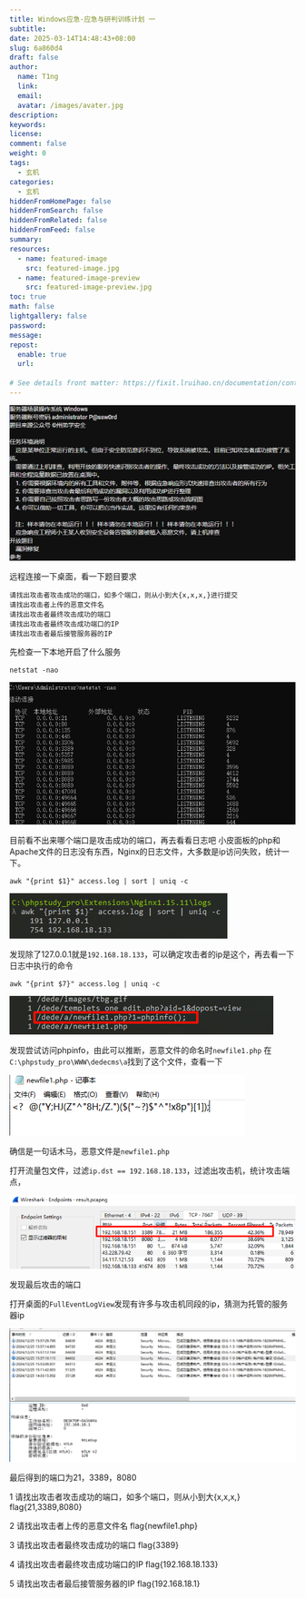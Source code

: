 ```yaml
---
title: Windows应急-应急与研判训练计划 一
subtitle:
date: 2025-03-14T14:48:43+08:00
slug: 6a860d4
draft: false
author:
  name: T1ng
  link:
  email:
  avatar: /images/avater.jpg
description:
keywords:
license:
comment: false
weight: 0
tags:
  - 玄机
categories:
  - 玄机
hiddenFromHomePage: false
hiddenFromSearch: false
hiddenFromRelated: false
hiddenFromFeed: false
summary:
resources:
  - name: featured-image
    src: featured-image.jpg
  - name: featured-image-preview
    src: featured-image-preview.jpg
toc: true
math: false
lightgallery: false
password:
message:
repost:
  enable: true
  url:

# See details front matter: https://fixit.lruihao.cn/documentation/content-management/introduction/#front-matter
---
```


<!--more-->

<!-- Place resource files in the current article directory and reference them using relative paths, like this: `![alt](images/screenshot.jpg)`. -->



![](images/8debf0c317d064845d5c1a246072fefc.png)

远程连接一下桌面，看一下题目要求

```
请找出攻击者攻击成功的端口，如多个端口，则从小到大{x,x,x,}进行提交     
请找出攻击者上传的恶意文件名		
请找出攻击者最终攻击成功的端口	
请找出攻击者最终攻击成功端口的IP	
请找出攻击者最后接管服务器的IP	
```

先检查一下本地开启了什么服务

``` Shell
netstat -nao
```



![](images/94387aae53d5f869724b52db903c0dff.png)



目前看不出来哪个端口是攻击成功的端口，再去看看日志吧
小皮面板的php和Apache文件的日志没有东西，Nginx的日志文件，大多数是ip访问失败，统计一下。

```
awk "{print $1}" access.log | sort | uniq -c
```



![](images/0625467981a425efc2e783f2279b62d9.png)



发现除了127.0.0.1就是`192.168.18.133`，可以确定攻击者的ip是这个，再去看一下日志中执行的命令

```
awk "{print $7}" access.log | uniq -c
```



![](images/d839dd43fec1f3019671854267f7516a.png)

 

发现尝试访问phpinfo，由此可以推断，恶意文件的命名时`newfile1.php`
在`C:\phpstudy_pro\WWW\dedecms\a`找到了这个文件，查看一下

![](images/52645ea5b6f13e90d605563598cef543.png)



确信是一句话木马，恶意文件是`newfile1.php`

打开流量包文件，过滤`ip.dst == 192.168.18.133`，过滤出攻击机，统计攻击端点，

![](images/e036e7a58e347b5aeb8dd24cf49687b2.png)





发现最后攻击的端口

打开桌面的`FullEventLogView`发现有许多与攻击机同段的ip，猜测为托管的服务器ip

![](images/255c597cbc5e79fe040f73ee33c93dc9.png)





最后得到的端口为21，3389，8080


 1 请找出攻击者攻击成功的端口，如多个端口，则从小到大{x,x,x,}
flag{21,3389,8080}

  2 请找出攻击者上传的恶意文件名
flag{newfile1.php}

  3 请找出攻击者最终攻击成功的端口
flag{3389}

  4 请找出攻击者最终攻击成功端口的IP
flag{192.168.18.133}

   5 请找出攻击者最后接管服务器的IP
flag{192.168.18.1}
